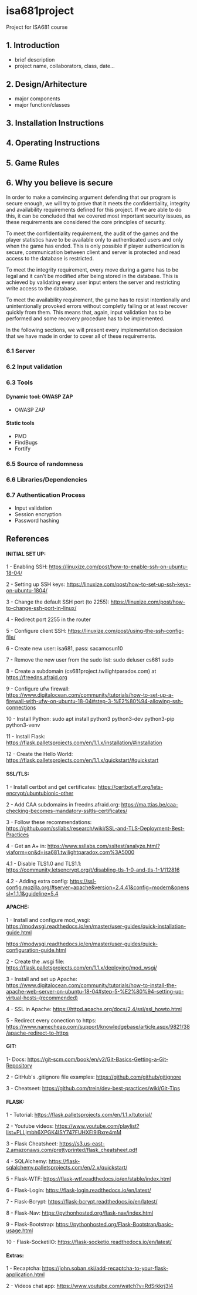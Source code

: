 # isa681project

Project for ISA681 course

## 1. Introduction

+ brief description
+ project name, collaborators, class, date...

## 2. Design/Arhitecture

+ major components
+ major function/classes

## 3. Installation Instructions

## 4. Operating Instructions

## 5. Game Rules




## 6. Why you believe is secure

In order to make a convincing argument defending that our program is secure enough, we will try to prove that it meets the confidentiality, integrity and availability requirements defined for this project. If we are able to do this, it can be concluded that we covered most important security issues, as these requirements are considered the core principles of security.

To meet the confidentiality requirement, the audit of the games and the player statistics have to be available only to authenticated users and only when the game has ended. This is only possible if player authentication is secure, communication between client and server is protected and read access to the database is restricted.

To meet the integrity requirement, every move during a game has to be legal and it can't be modified after being stored in the database. This is achieved by validating every user input enters the server and restricting write access to the database.

To meet the availability requirement, the game has to resist intentionally and unintentionally provoked errors without completly failing or at least recover quickly from them. This means that, again, input validation has to be performed and some recovery procedure has to be implemented.

In the following sections, we will present every implementation decission that we have made in order to cover all of these requirements.


### 6.1 Server

### 6.2 Input validation

### 6.3 Tools

#### Dynamic tool: OWASP ZAP

+ OWASP ZAP

#### Static tools

+ PMD
+ FindBugs
+ Fortify

### 6.5 Source of randomness

### 6.6 Libraries/Dependencies

### 6.7 Authentication Process

+ Input validation
+ Session encryption
+ Password hashing



## References

#### INITIAL SET UP:

1 - Enabling SSH: https://linuxize.com/post/how-to-enable-ssh-on-ubuntu-18-04/

2 - Setting up SSH keys: https://linuxize.com/post/how-to-set-up-ssh-keys-on-ubuntu-1804/

3 - Change the default SSH port (to 2255): https://linuxize.com/post/how-to-change-ssh-port-in-linux/

4 - Redirect port 2255 in the router

5 - Configure client SSH: https://linuxize.com/post/using-the-ssh-config-file/

6 - Create new user: isa681, pass: sacamosun10

7 - Remove the new user from the sudo list: sudo deluser cs681 sudo

8 - Create a subdomain (cs681project.twilightparadox.com) at https://freedns.afraid.org

9 - Configure ufw firewall: https://www.digitalocean.com/community/tutorials/how-to-set-up-a-firewall-with-ufw-on-ubuntu-18-04#step-3-%E2%80%94-allowing-ssh-connections

10 - Install Python: sudo apt install python3 python3-dev python3-pip python3-venv

11 - Install Flask: https://flask.palletsprojects.com/en/1.1.x/installation/#installation

12 - Create the Hello World: https://flask.palletsprojects.com/en/1.1.x/quickstart/#quickstart


#### SSL/TLS:

1 - Install certbot and get certificates: https://certbot.eff.org/lets-encrypt/ubuntubionic-other

2 - Add CAA subdomains in freedns.afraid.org: https://ma.ttias.be/caa-checking-becomes-mandatory-ssltls-certificates/

3 - Follow these recommendations: https://github.com/ssllabs/research/wiki/SSL-and-TLS-Deployment-Best-Practices

4 - Get an A+ in: https://www.ssllabs.com/ssltest/analyze.html?viaform=on&d=isa681.twilightparadox.com%3A5000

4.1 - Disable TLS1.0 and TLS1.1: https://community.letsencrypt.org/t/disabling-tls-1-0-and-tls-1-1/112816

4.2 - Adding extra config: https://ssl-config.mozilla.org/#server=apache&version=2.4.41&config=modern&openssl=1.1.1&guideline=5.4



#### APACHE:

1 - Install and configure mod_wsgi: https://modwsgi.readthedocs.io/en/master/user-guides/quick-installation-guide.html

https://modwsgi.readthedocs.io/en/master/user-guides/quick-configuration-guide.html

2 - Create the .wsgi file: https://flask.palletsprojects.com/en/1.1.x/deploying/mod_wsgi/

3 - Install and set up Apache: https://www.digitalocean.com/community/tutorials/how-to-install-the-apache-web-server-on-ubuntu-18-04#step-5-%E2%80%94-setting-up-virtual-hosts-(recommended)

4 - SSL in Apache: https://httpd.apache.org/docs/2.4/ssl/ssl_howto.html

5 - Redirect every conection to https: https://www.namecheap.com/support/knowledgebase/article.aspx/9821/38/apache-redirect-to-https



#### GIT:

1- Docs: https://git-scm.com/book/en/v2/Git-Basics-Getting-a-Git-Repository

2 - GitHub's .gitignore file examples: https://github.com/github/gitignore

3 - Cheatseet: https://github.com/trein/dev-best-practices/wiki/Git-Tips



#### FLASK:

1 - Tutorial: https://flask.palletsprojects.com/en/1.1.x/tutorial/

2 - Youtube videos: https://www.youtube.com/playlist?list=PLLjmbh6XPGK4ISY747FUHXEl9lBxre4mM

3 - Flask Cheatsheet: https://s3.us-east-2.amazonaws.com/prettyprinted/flask_cheatsheet.pdf

4 - SQLAlchemy: https://flask-sqlalchemy.palletsprojects.com/en/2.x/quickstart/

5 - Flask-WTF: https://flask-wtf.readthedocs.io/en/stable/index.html

6 - Flask-Login: https://flask-login.readthedocs.io/en/latest/

7 - Flask-Bcrypt: https://flask-bcrypt.readthedocs.io/en/latest/

8 - Flask-Nav: https://pythonhosted.org/flask-nav/index.html

9 - Flask-Bootstrap: https://pythonhosted.org/Flask-Bootstrap/basic-usage.html

10 - Flask-SocketiIO: https://flask-socketio.readthedocs.io/en/latest/



#### Extras:

1 - Recaptcha: https://john.soban.ski/add-recaptcha-to-your-flask-application.html

2 - Videos chat app: https://www.youtube.com/watch?v=RdSrkkrj3l4
